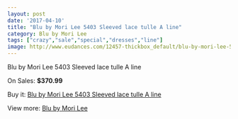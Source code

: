 ```yaml
---
layout: post
date: '2017-04-10'
title: "Blu by Mori Lee 5403 Sleeved lace tulle A line"
category: Blu by Mori Lee
tags: ["crazy","sale","special","dresses","line"]
image: http://www.eudances.com/12457-thickbox_default/blu-by-mori-lee-5403-sleeved-lace-tulle-a-line.jpg
---
```

Blu by Mori Lee 5403 Sleeved lace tulle A line

On Sales: **$370.99**
<a href="https://www.eudances.com/en/blu-by-mori-lee/3852-blu-by-mori-lee-5403-sleeved-lace-tulle-a-line.html"><amp-img layout="responsive" width="600" height="600" src="//www.eudances.com/12457-thickbox_default/blu-by-mori-lee-5403-sleeved-lace-tulle-a-line.jpg" alt="Blu by Mori Lee 5403 Sleeved lace tulle A line 0" /></a>
<a href="https://www.eudances.com/en/blu-by-mori-lee/3852-blu-by-mori-lee-5403-sleeved-lace-tulle-a-line.html"><amp-img layout="responsive" width="600" height="600" src="//www.eudances.com/12462-thickbox_default/blu-by-mori-lee-5403-sleeved-lace-tulle-a-line.jpg" alt="Blu by Mori Lee 5403 Sleeved lace tulle A line 1" /></a>
<a href="https://www.eudances.com/en/blu-by-mori-lee/3852-blu-by-mori-lee-5403-sleeved-lace-tulle-a-line.html"><amp-img layout="responsive" width="600" height="600" src="//www.eudances.com/12461-thickbox_default/blu-by-mori-lee-5403-sleeved-lace-tulle-a-line.jpg" alt="Blu by Mori Lee 5403 Sleeved lace tulle A line 2" /></a>
<a href="https://www.eudances.com/en/blu-by-mori-lee/3852-blu-by-mori-lee-5403-sleeved-lace-tulle-a-line.html"><amp-img layout="responsive" width="600" height="600" src="//www.eudances.com/12460-thickbox_default/blu-by-mori-lee-5403-sleeved-lace-tulle-a-line.jpg" alt="Blu by Mori Lee 5403 Sleeved lace tulle A line 3" /></a>
<a href="https://www.eudances.com/en/blu-by-mori-lee/3852-blu-by-mori-lee-5403-sleeved-lace-tulle-a-line.html"><amp-img layout="responsive" width="600" height="600" src="//www.eudances.com/12459-thickbox_default/blu-by-mori-lee-5403-sleeved-lace-tulle-a-line.jpg" alt="Blu by Mori Lee 5403 Sleeved lace tulle A line 4" /></a>
<a href="https://www.eudances.com/en/blu-by-mori-lee/3852-blu-by-mori-lee-5403-sleeved-lace-tulle-a-line.html"><amp-img layout="responsive" width="600" height="600" src="//www.eudances.com/12458-thickbox_default/blu-by-mori-lee-5403-sleeved-lace-tulle-a-line.jpg" alt="Blu by Mori Lee 5403 Sleeved lace tulle A line 5" /></a>

Buy it: [Blu by Mori Lee 5403 Sleeved lace tulle A line](https://www.eudances.com/en/blu-by-mori-lee/3852-blu-by-mori-lee-5403-sleeved-lace-tulle-a-line.html "Blu by Mori Lee 5403 Sleeved lace tulle A line")

View more: [Blu by Mori Lee](https://www.eudances.com/en/39-blu-by-mori-lee "Blu by Mori Lee")